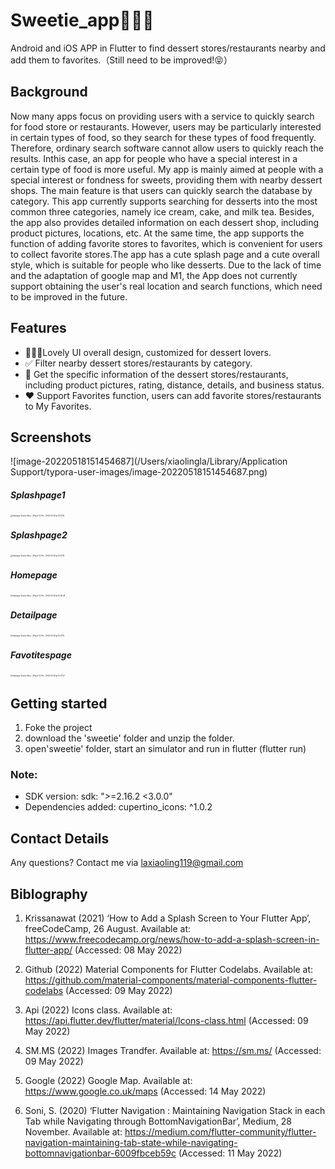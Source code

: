 # Sweetie_app🍦🍰🥤

Android and iOS APP in Flutter to find dessert stores/restaurants nearby and add them to favorites.（Still need to be improved!😝）

## Background

Now many apps focus on providing users with a service to quickly search for food store or restaurants. However, users may be particularly interested in certain types of food, so they search for these types of food frequently. Therefore, ordinary search software cannot allow users to quickly reach the results. Inthis case, an app for people who have a special interest in a certain type of food is more useful. My app is mainly aimed at people with a special interest or fondness for sweets, providing them with nearby dessert shops. The main feature is that users can quickly search the database by category. This app currently supports searching for desserts into the most common three categories, namely ice cream, cake, and milk tea. Besides, the app also provides detailed information on each dessert shop, including product pictures, locations, etc. At the same time, the app supports the function of adding favorite stores to favorites, which is convenient for users to collect favorite stores.The app has a cute splash page and a cute overall style, which is suitable for people who like desserts.
Due to the lack of time and the adaptation of google map and M1, the App does not currently support obtaining the user's real location and search functions, which need to be improved in the future.

## Features

- 🍦🍰🥤Lovely UI overall design, customized for dessert lovers.
- ✅ Filter nearby dessert stores/restaurants by category.
- 📝 Get the specific information of the dessert stores/restaurants, including product pictures, rating, distance, details, and business status.
- ❤️ Support Favorites function, users can add favorite stores/restaurants to My Favorites.

## Screenshots

![image-20220518151454687](/Users/xiaolingla/Library/Application Support/typora-user-images/image-20220518151454687.png)

##### Splashpage1

<img src="/Users/xiaolingla/Desktop/Simulator Screen Shot - iPhone 12 Pro - 2022-05-18 at 10.51.16.png" alt="Simulator Screen Shot - iPhone 12 Pro - 2022-05-18 at 10.51.16" style="zoom:20%;" />

##### Splashpage2

<img src="/Users/xiaolingla/Desktop/Simulator Screen Shot - iPhone 12 Pro - 2022-05-18 at 10.51.18.png" alt="Simulator Screen Shot - iPhone 12 Pro - 2022-05-18 at 10.51.18" style="zoom:20%;" />

##### Homepage

<img src="/Users/xiaolingla/Desktop/Simulator Screen Shot - iPhone 12 Pro - 2022-05-18 at 10.46.48.png" alt="Simulator Screen Shot - iPhone 12 Pro - 2022-05-18 at 10.46.48" style="zoom:20%;" />

##### Detailpage

<img src="/Users/xiaolingla/Desktop/Simulator Screen Shot - iPhone 12 Pro - 2022-05-18 at 10.47.15.png" alt="Simulator Screen Shot - iPhone 12 Pro - 2022-05-18 at 10.47.15" style="zoom:20%;" />

##### Favotitespage

<img src="/Users/xiaolingla/Desktop/Simulator Screen Shot - iPhone 12 Pro - 2022-05-18 at 10.47.27.png" alt="Simulator Screen Shot - iPhone 12 Pro - 2022-05-18 at 10.47.27" style="zoom:20%;" />




## Getting started

1. Foke the project
2. download the 'sweetie' folder and unzip the folder.
3. open'sweetie' folder, start an simulator and run in flutter (flutter run)

### Note:

- SDK version:  sdk: ">=2.16.2 <3.0.0"
- Dependencies added: cupertino_icons: ^1.0.2

##  Contact Details

Any questions? Contact me via laxiaoling119@gmail.com

## Biblography

1. Krissanawat (2021) ‘How to Add a Splash Screen to Your Flutter App’, freeCodeCamp, 26 August. Available at: https://www.freecodecamp.org/news/how-to-add-a-splash-screen-in-flutter-app/ (Accessed: 08 May 2022)

2. Github (2022) Material Components for Flutter Codelabs. Available at: https://github.com/material-components/material-components-flutter-codelabs (Accessed: 09 May 2022) 

3. Api (2022) Icons class. Available at: https://api.flutter.dev/flutter/material/Icons-class.html (Accessed: 09 May 2022)

4. SM.MS (2022) Images Trandfer. Available at: https://sm.ms/ (Accessed: 09 May 2022)

5. Google (2022) Google Map. Available at: https://www.google.co.uk/maps (Accessed: 14 May 2022)

6. Soni, S. (2020) ‘Flutter Navigation : Maintaining Navigation Stack in each Tab while Navigating through BottomNavigationBar’, Medium, 28 November. Available at:  https://medium.com/flutter-community/flutter-navigation-maintaining-tab-state-while-navigating-bottomnavigationbar-6009fbceb59c (Accessed: 11 May 2022)

